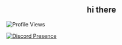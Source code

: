 <h2 align="center">hi there</h2>

![Profile Views](https://komarev.com/ghpvc/?username=seadhy)

[![Discord Presence](https://lanyard-profile-readme.vercel.app/api/858904514286583808)](https://discord.com/users/858904514286583808)
